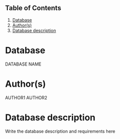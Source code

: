 ## Table of Contents
1. [Database](#database)
1. [Author(s)](#author)
1. [Database description](#description)
 
# Database
DATABASE NAME
# Author(s)
AUTHOR1
AUTHOR2
# Database description
Write the database description and requirements here

